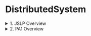 # DistributedSystem

<details>
<summary> 1. JSLP Overview </summary>

The **DistributedSystem** project is a Java-based application that demonstrates the use of the Service Location Protocol (SLP) for service discovery and advertisement. It consists of two main components:
- **PrinterSA**: A Service Agent that advertises printer services with specific attributes.
- **PrinterUA**: A User Agent that discovers and retrieves information about available printer services.

The project uses the `jslp` library to implement SLP functionality.

## Features
- Advertises printer services with attributes such as type, power status, and location.
- Discovers available printer services of a specific type.
- Retrieves and displays service attributes.

## Requirements
- **Java Version**: 8 or higher
- **Build Tool**: Apache Maven

## Dependencies
| Dependency                  | Version       | Scope  |
|-----------------------------|---------------|--------|
| `net.sourceforge.jslp:jslp` | `1.0.0.RC5`   | System |

## How to Run
1. Replace `${project.basedir}` with the actual path to `jslp-1.0.0.RC5.jar` in the `pom.xml` file.
2. Run the PrinterSA class to advertise services
3. Run the PrinterUA class to discover services
</details>

<details>
<summary> 2. PA1 Overview </summary>

1. Name: JIDUNG, LO
2. Assignment name: PA1-MyWebServer
3. Description of my assignment:

    | Aspect            | Description                                                                                                                                                                                                                                                                                                                                                                                  |
    |-------------------|----------------------------------------------------------------------------------------------------------------------------------------------------------------------------------------------------------------------------------------------------------------------------------------------------------------------------------------------------------------------------------------------|
    | `MyWebServer`     | - Initializes the server by parsing command-line arguments (document root and port). <br/>- Listens for incoming connections using `ServerSocket`. <br/>- Spawns a new thread (`ClientHandler`) for each client connection to handle requests concurrently. <br/>- Tracks active connections using `AtomicInteger`                                                                           |
    | `ClientHandler`   | - Implements `Runnable` to handle client requests in a separate thread. <br/>- Parse and validates HTTP requests (e.g., method, file path) <br/>- Sends requested file if they exist and accessible <br/> - Sends error pages for invalid or unauthorized requests (e.g., 404, 403, 400, 500) <br/> - Handles persistent connections (HTTP keep-alive) based on request headers and protocol |
    | `MgrResponseDTO`  | - Generates HTTP responses with correct status code, heaeders, and body. <br/>- Handles different connection types (close/persistent) <br/> - Follow HTTP standards for responses                                                                                                                                                                                                            |
    | `MgrResponseCode` | - Enum class that defines HTTP response codes and their corresponding messages.(e.g., 200 OK, 404 Not Found) <br/> - Ensure consistency in response code                                                                                                                                                                                                                                     |
    | `Log`             | - Logs events such as server start, client connections, request processing, and errors. <br/>- Writes logs to a file (`tenet.log`) with timestamps for tracking and debugging <br/> - Provides methods for logging different levels of messages (info, error) <br/>- Supports multithread-safe logging using synchronized methods                                                            |
    | Error Handling    | - Provides error pages (e.g., `400.html`,`403.html`,`404.html`,`500.html`) for invalid requests, file not found, or unauthorized access <br/>- Sends appropriate HTTP error responses to clients. <br/>- Logs errors for debugging and monitoring purposes                                                                                                                                   |
    | Multithreading    | - Handles concurrent client requests by running each in a separate thread (). `ClientHandler`<br/> - Ensures efficient connections even when multiple clients access the server simultaneously.                                                                                                                                                                                              |

4. A list of submitted files 

    | File Path                          | File Name              | Description                                             |
    |------------------------------------|------------------------|---------------------------------------------------------|
    | `src/main/java/org.example/tenet/` | `MyWebServer.java`     | Main class that initializes and starts the web server.  |
    | `src/main/java/org.example/tenet/` | `ClientHandler.java`   | Handles client requests and responses.                  |
    | `src/main/java/org.example/tenet/` | `MgrResponseDTO.java`  | Generates HTTP responses with status codes and headers. |
    | `src/main/java/org.example/tenet/` | `MgrResponseCode.java` | Defines HTTP response codes and messages.               |
    | `src/main/java/org.example/tenet/` | `Log.java`             | Handles logging of server events.                       |
    | `./`                               | `tenet.log`            | Log file for server events.                             |
    | `webSource/`                       | `400.html`             | **Error page** for bad requests.                        |
    | `webSource/`                       | `403.html`             | **Error page** for forbidden access.                    |
    | `webSource/`                       | `404.html`             | **Error page** for not found resources.                 |
    | `webSource/`                       | `500.html`             | **Error page** for internal server errors.              |
    | `webSource/`                       | `index.html`           | Home Page** for https://www.scu.edu/                    | 
    | `webSource/`                       | `secret.html`          | Secret page for testing access control.                 |
    | `webSource/`                       | `assets`               | Directory containing static files.                      |
    | `webSource/`                       | `js`                   | Directory containing JavaScript files.                  |
    | `webSource/`                       | `livewhale`            | Directory containing JavaScript files.                  |
    | `webSource/`                       | `media`                | Directory containing various images                     |
    | `webSource/`                       | `public`               | Directory containing images and css                     |

5. Instructions for running `tenet`
    ### Dependencies
    | Dependency       | Version    | Description                       |
    |------------------|------------|-----------------------------------|
    | OpenJDK          | 17.0.8     | Java Development Kit for compiling and running the program. |
    | Operating System | Any        | Works on Linux, macOS, or Windows. |
    | CLI/Terminal     | Any        | Command-line interface to execute commands. |

    ### Steps to run
    1. Open terminal and navigate to the root directory of the `DistributedSystem` project.
        ```bash
        cd /path/to/DistributedSystem
        ```
    2. Compile the Java files using the following command:
        ```bash
        javac src/main/java/org/example/tenet/*.java
        ```
    3. If the compilation is successful, start the web server by running the following command
        ```bash
        java -cp src/main/java org.example.tenet.MyWebServer -document_root "./webSource" -port 8888
        ```
       where
       -  `_document_root ./webSource` specifies the directory containing the web files
       - `_port 8888` specifies the port number on which the server will listen for incoming connections.
    4. Access the Web Server
         - Open a web browser and navigate to `http://localhost:8888/` to access the home page.
           This URL corresponds to the `index.html` file in the `webSource/` directory.
         
    5. Additional information—Log and Testing
       - Logs for server activities will be stored in the `tenet.log` file located in the project root.
       - To test `400.html`, use http://localhost:8888 POST
       - To test readable `403.html`, first run `chmod 000 DistributedSystem/webSource/secret.html` to remove read, write, and execute permissions for everyone, then use http://localhost:8888/secret.html
       - To test `404.html`, use http://localhost:8888/pokemon.html
       - To test `500.html`, use http://localhost:8888/../secret.txt

6. Snapshots of my web browser
    
    
</details>